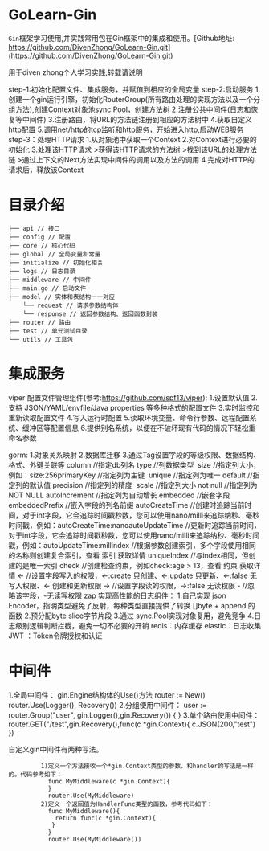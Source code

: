 # GoLearn-Gin
`Gin`框架学习使用,并实践常用包在Gin框架中的集成和使用。[Github地址: https://github.com/DivenZhong/GoLearn-Gin.git](https://github.com/DivenZhong/GoLearn-Gin.git)

用于diven zhong个人学习实践,转载请说明

step-1:初始化配置文件、集成服务，并赋值到相应的全局变量
step-2:启动服务
       1.创建一个gin运行引擎，初始化RouterGroup(所有路由处理的实现方法以及一个分组方法),创建Context对象池sync.Pool，创建方法树
       2.注册公共中间件(日志和恢复等中间件)
       3.注册路由，将URL的方法链注册到相应的方法树中
       4.获取自定义http配置
       5.调用net/http的tcp监听和http服务，开始进入http,启动WEB服务
step-3：处理HTTP请求
       1.从对象池中获取一个Context
	   2.对Context进行必要的初始化
	   3.处理该HTTP请求
	     >获得该HTTP请求的方法树
		 >找到该URL的处理方法链
		 >通过上下文的Next方法实现中间件的调用以及方法的调用
	   4.完成对HTTP的请求后，释放该Context
 

# 目录介绍
```
├── api // 接口
├── config // 配置
├── core // 核心代码
├── global // 全局变量和常量
├── initialize // 初始化相关
├── logs // 日志目录
├── middleware // 中间件
├── main.go // 启动文件
├── model // 实体和表结构一一对应   
    └── request // 请求参数结构体
    └── response // 返回参数结构、返回函数封装
├── router // 路由
├── test // 单元测试目录
└── utils // 工具包
```

# 集成服务
viper 配置文件管理组件(参考:https://github.com/spf13/viper):
   1.设置默认值
   2.支持 JSON/YAML/envfile/Java properties 等多种格式的配置文件
   3.实时监控和重新读取配置文件
   4.写入运行时配置
   5.读取环境变量、命令行参数、远程配置系统、缓冲区等配置信息
   6.提供别名系统，以便在不破坏现有代码的情况下轻松重命名参数

gorm:
    1.对象关系映射
	2.数据库迁移
	3.通过Tag设置字段的等级权限、数据结构、格式、外键关联等
	 column //指定db列名​
     type   //列数据类型
​     size //指定列大小，例如：size:256​
     primaryKey //指定列为主键
​     unique //指定列为唯一​
     default //指定列的默认值
     precision //指定列的精度
​     scale //指定列大小
     not null //指定列为 NOT NULL​
     autoIncrement //指定列为自动增长
     embedded //嵌套字段
	 embeddedPrefix //嵌入字段的列名前缀
	 autoCreateTime //创建时追踪当前时间，对于int字段，它会追踪时间戳秒数，您可以使用nano/milli来追踪纳秒、毫秒时间戳，例如：autoCreateTime:nano​
     autoUpdateTime //更新时追踪当前时间，对于int字段，它会追踪时间戳秒数，您可以使用nano/milli来追踪纳秒、毫秒时间戳，例如：autoUpdateTime:mill
​     index //根据参数创建索引，多个字段使用相同的名称则创建复合索引，查看 索引 获取详情
     uniqueIndex //与index相同，但创建的是唯一索引​
     check //创建检查约束，例如check:age > 13，查看 约束 获取详情​​
     <- //设置字段写入的权限，<-:create 只创建、<-:update 只更新、<-:false 无写入权限、<- 创建和更新权限​
     -> //设置字段读的权限，->:false 无读权限​
     - //忽略该字段，-无读写权限
zap 实现高性能的日志组件：
	1.自己实现 json Encoder，指明类型避免了反射，每种类型直接提供了转换 []byte + append 的函数
    2.预分配byte slice字节片段
    3.通过 sync.Pool实现对象复用，避免竞争
	4.日志级别逻辑判断拦截，避免一切不必要的开销
redis：内存缓存
elastic：日志收集
JWT ：Token令牌授权和认证


# 中间件
   1.全局中间件：
                gin.Engine结构体的Use()方法
				router := New()
	            router.Use(Logger(), Recovery())
   2.分组使用中间件：
                user := router.Group("user", gin.Logger(),gin.Recovery())
                {
                }
   3.单个路由使用中间件：
                router.GET("/test",gin.Recovery(),func(c *gin.Context){
                       c.JSON(200,"test")
                })   
				
   自定义gin中间件有两种写法。

             1)定义一个方法接收一个*gin.Context类型的参数，和handler的写法是一样的。代码参考如下：
               func MyMiddleware(c *gin.Context){    
               }
               router.Use(MyMiddleware)			   
             2)定义一个返回值为HandlerFunc类型的函数，参考代码如下：
               func MyMiddleware(){
                 return func(c *gin.Context){
                }
               }
               router.Use(MyMiddleware())
